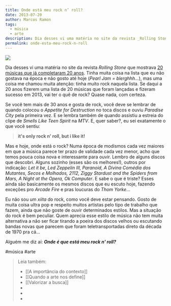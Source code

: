 ```yaml
---
title: Onde está meu rock n’ roll?
date: 2013-07-20
author: Marcos Ramon
tags:
  - música
  - arte
description: Dia desses vi uma matéria no site da revista _Rolling Stone_ que mostrava 20 músicas que já completaram 20 anos.
permalink: onde-esta-meu-rock-n-roll
---
```

![](https://cdn-images-1.medium.com/max/800/0*l8hNCdxHEYWOh3Qd.jpeg)

Dia desses vi uma matéria no site da revista _Rolling Stone_ que mostrava [20 músicas que já completaram 20 anos](http://rollingstone.uol.com.br/galeria/o-tempo-voa-20-musicas-que-voce-nao-acredita-mas-ja-completaram-20-anos/#imagem0). Tinha muita coisa na lista que eu não gostava na época e não gosto até hoje (_Pearl Jam = blerghhh…_), mas uma coisa me chamou muita atenção: tinha muito rock naquela lista. Se daqui a 20 anos fizerem uma lista de 20 músicas que foram lançadas e fizeram sucesso em 2013, vai ter o quê de rock? Quase nada, com certeza.

Se você tem mais de 30 anos e gosta de rock, você deve se lembrar de quando colocou o _Appetite for Destruction_ no toca discos e ouviu _Paradise City_ pela primeira vez. E se lembra também de quando assistiu a estreia do clipe de _Smells Like Teen Spirit_ na _MTV_. E, quer saber?, eu sei exatamente o que você sentiu:

> **it's only rock n' roll, but i like it!**

Mas e hoje, onde está o rock? Numa época de modismos cada vez maiores em que a música parece ter prazo de validade cada vez menor, acho que temos pouca coisa nova e interessante para ouvir. Lembro de alguns discos que descobri. Alguns sozinho (esses são os melhores!), outros por indicação: _Let it be_, _Led Zeppelin III, Paranoid, A Divina Comédia dos Mutantes, Secos e Molhados, 2112, Ziggy Stardust and the Spiders from Mars, A Night at the Opera, Ok Computer_. E sabe o que é triste? Esses ainda são basicamente os mesmos discos que eu escuto hoje, fazendo exceções pro _Arcade Fire_ e pras loucuras do _Thom Yorke_...

Eu não sou um _xiita_ do rock, como você deve estar pensando. Gosto de muita coisa ultra pop e respeito muitos artistas pelo tipo de trabalho que fazem, ainda que não goste de ouvir determinados estilos. Mas a situação do rock é bem peculiar. Quem aprecia esse estilo de música não tem muita alternativa a não ser ficar tirando a poeira dos discos velhos ou escutando bandas novas que parecem que foram teletransportadas direto da década de 1970 pra cá...

Alguém me diz aí: **_Onde é que está meu rock n' roll?_**


#música #arte

> Leia também:
> - [[A importância do contexto]]
> - [[Quando a arte nos define]]
> - [[Valorizar a busca]]
> -
> -
> -